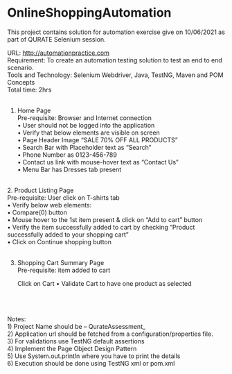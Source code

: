 # OnlineShoppingAutomation
This project contains solution for automation exercise give on 10/06/2021 as part of QURATE Selenium session.

URL: http://automationpractice.com<br>
Requirement: To create an automation testing solution to test an end to end scenario. <br>
Tools and Technology: Selenium Webdriver, Java, TestNG, Maven and POM Concepts<br>
Total time: 2hrs<br>
<br>


1.	Home Page<br>
	Pre-requisite: Browser and Internet connection<br>
•	User should not be logged into the application<br>
•	Verify that below elements are visible on screen<br>
•	Page Header Image “SALE 70% OFF ALL PRODUCTS”<br>
•	Search Bar with Placeholder text as “Search”<br>
•	Phone Number as 0123-456-789<br>
•	Contact us link with mouse-hover text as “Contact Us”<br>
•	Menu Bar has Dresses tab present<br>
<br>
2.	Product Listing Page<br>
	Pre-requisite: User click on T-shirts tab<br>
•	Verify below web elements:<br>
•	Compare(0) button<br>
•	Mouse hover to the 1st item present & click on “Add to cart” button<br>
•	Verify the item successfully added to cart by checking “Product successfully added to your shopping cart”<br>
•	Click on Continue shopping button<br>
<br>

3.	Shopping Cart Summary Page<br>
Pre-requisite: item added to cart<br>

	Click on Cart
•	Validate Cart to have one product as selected<br><br>

<br>
<br>
Notes:<br>
1)	Project Name should be – QurateAssessment_<Your_Name><br>
2)	Application url should be fetched from a configuration/properties file.<br>
3)	For validations use TestNG default assertions<br>
4)	Implement the Page Object Design Pattern<br>
5)	Use System.out.println where you have to print the details<br>
6)	Execution should be done using TestNG xml or pom.xml<br>
